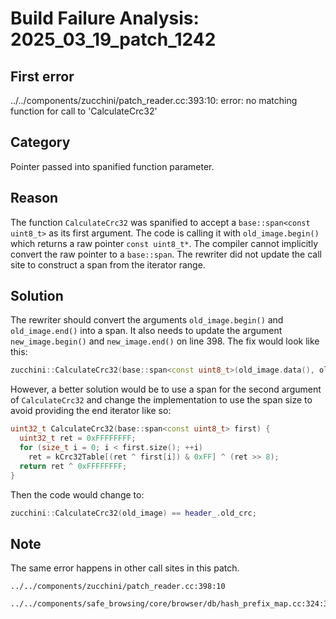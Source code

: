 # Build Failure Analysis: 2025_03_19_patch_1242

## First error

../../components/zucchini/patch_reader.cc:393:10: error: no matching function for call to 'CalculateCrc32'

## Category
Pointer passed into spanified function parameter.

## Reason
The function `CalculateCrc32` was spanified to accept a `base::span<const uint8_t>` as its first argument. The code is calling it with `old_image.begin()` which returns a raw pointer `const uint8_t*`. The compiler cannot implicitly convert the raw pointer to a `base::span`. The rewriter did not update the call site to construct a span from the iterator range.

## Solution
The rewriter should convert the arguments `old_image.begin()` and `old_image.end()` into a span. It also needs to update the argument `new_image.begin()` and `new_image.end()` on line 398. The fix would look like this:

```c++
zucchini::CalculateCrc32(base::span<const uint8_t>(old_image.data(), old_image.size()), old_image.end()) == header_.old_crc;
```

However, a better solution would be to use a span for the second argument of `CalculateCrc32` and change the implementation to use the span size to avoid providing the end iterator like so:
```c++
uint32_t CalculateCrc32(base::span<const uint8_t> first) {
  uint32_t ret = 0xFFFFFFFF;
  for (size_t i = 0; i < first.size(); ++i)
    ret = kCrc32Table[(ret ^ first[i]) & 0xFF] ^ (ret >> 8);
  return ret ^ 0xFFFFFFFF;
}
```

Then the code would change to:
```c++
zucchini::CalculateCrc32(old_image) == header_.old_crc;
```

## Note
The same error happens in other call sites in this patch.
```
../../components/zucchini/patch_reader.cc:398:10
```
```
../../components/safe_browsing/core/browser/db/hash_prefix_map.cc:324:3